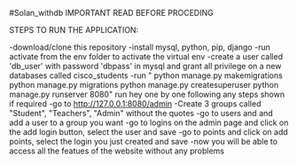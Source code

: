 #Solan_withdb
IMPORTANT READ BEFORE PROCEDING

STEPS TO RUN THE APPLICATION:

-download/clone this repository
-install mysql, python, pip, django
-run activate from the env folder to activate the virtual env
-create a user called 'db_user' with password 'dbpass' in mysql and grant all privilege on a new databases called cisco_students
-run " python manage.py makemigrations
        python manage.py migrations
        python manage.py createsuperuser
        python manage.py runserver 8080" run hey one by one following any steps shown if required
-go to http://127.0.0.1:8080/admin
-Create 3 groups called "Student", "Teachers", "Admin" without the quotes
-go to users and and add a user to a group you want
-go to logins on the admin page and click on the add login button, select the user and save
-go to points and click on add points, select the login you just created and save
-now you will be able to access all the featues of the website without any problems

